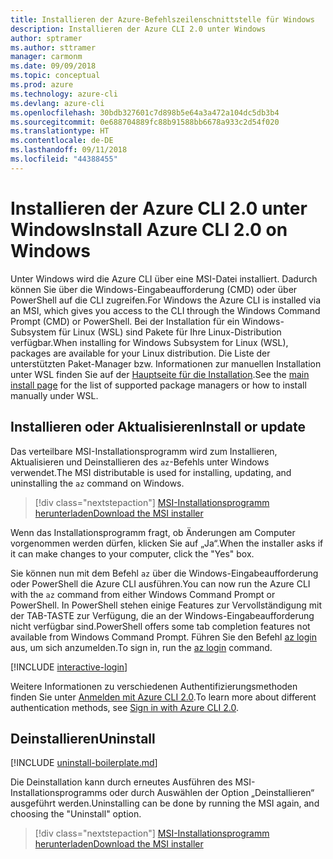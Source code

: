 ```yaml
---
title: Installieren der Azure-Befehlszeilenschnittstelle für Windows
description: Installieren der Azure CLI 2.0 unter Windows
author: sptramer
ms.author: sttramer
manager: carmonm
ms.date: 09/09/2018
ms.topic: conceptual
ms.prod: azure
ms.technology: azure-cli
ms.devlang: azure-cli
ms.openlocfilehash: 30bdb327601c7d898b5e64a3a472a104dc5db3b4
ms.sourcegitcommit: 0e688704889fc88b91588bb6678a933c2d54f020
ms.translationtype: HT
ms.contentlocale: de-DE
ms.lasthandoff: 09/11/2018
ms.locfileid: "44388455"
---
```

# <a name="install-azure-cli-20-on-windows"></a><span data-ttu-id="b4092-103">Installieren der Azure CLI 2.0 unter Windows</span><span class="sxs-lookup"><span data-stu-id="b4092-103">Install Azure CLI 2.0 on Windows</span></span>

<span data-ttu-id="b4092-104">Unter Windows wird die Azure CLI über eine MSI-Datei installiert. Dadurch können Sie über die Windows-Eingabeaufforderung (CMD) oder über PowerShell auf die CLI zugreifen.</span><span class="sxs-lookup"><span data-stu-id="b4092-104">For Windows the Azure CLI is installed via an MSI, which gives you access to the CLI through the Windows Command Prompt (CMD) or PowerShell.</span></span>
<span data-ttu-id="b4092-105">Bei der Installation für ein Windows-Subsystem für Linux (WSL) sind Pakete für Ihre Linux-Distribution verfügbar.</span><span class="sxs-lookup"><span data-stu-id="b4092-105">When installing for Windows Subsystem for Linux (WSL), packages are available for your Linux distribution.</span></span> <span data-ttu-id="b4092-106">Die Liste der unterstützten Paket-Manager bzw. Informationen zur manuellen Installation unter WSL finden Sie auf der [Hauptseite für die Installation](install-azure-cli.md).</span><span class="sxs-lookup"><span data-stu-id="b4092-106">See the [main install page](install-azure-cli.md) for the list of supported package managers or how to install manually under WSL.</span></span>

## <a name="install-or-update"></a><span data-ttu-id="b4092-107">Installieren oder Aktualisieren</span><span class="sxs-lookup"><span data-stu-id="b4092-107">Install or update</span></span>

<span data-ttu-id="b4092-108">Das verteilbare MSI-Installationsprogramm wird zum Installieren, Aktualisieren und Deinstallieren des `az`-Befehls unter Windows verwendet.</span><span class="sxs-lookup"><span data-stu-id="b4092-108">The MSI distributable is used for installing, updating, and uninstalling the `az` command on Windows.</span></span>

> [!div class="nextstepaction"]
> [<span data-ttu-id="b4092-109">MSI-Installationsprogramm herunterladen</span><span class="sxs-lookup"><span data-stu-id="b4092-109">Download the MSI installer</span></span>](https://aka.ms/installazurecliwindows)

<span data-ttu-id="b4092-110">Wenn das Installationsprogramm fragt, ob Änderungen am Computer vorgenommen werden dürfen, klicken Sie auf „Ja“.</span><span class="sxs-lookup"><span data-stu-id="b4092-110">When the installer asks if it can make changes to your computer, click the "Yes" box.</span></span>

<span data-ttu-id="b4092-111">Sie können nun mit dem Befehl `az` über die Windows-Eingabeaufforderung oder PowerShell die Azure CLI ausführen.</span><span class="sxs-lookup"><span data-stu-id="b4092-111">You can now run the Azure CLI with the `az` command from either Windows Command Prompt or PowerShell.</span></span> <span data-ttu-id="b4092-112">In PowerShell stehen einige Features zur Vervollständigung mit der TAB-TASTE zur Verfügung, die an der Windows-Eingabeaufforderung nicht verfügbar sind.</span><span class="sxs-lookup"><span data-stu-id="b4092-112">PowerShell offers some tab completion features not available from Windows Command Prompt.</span></span> <span data-ttu-id="b4092-113">Führen Sie den Befehl [az login](/cli/azure/reference-index#az-login) aus, um sich anzumelden.</span><span class="sxs-lookup"><span data-stu-id="b4092-113">To sign in, run the [az login](/cli/azure/reference-index#az-login) command.</span></span>

[!INCLUDE [interactive-login](includes/interactive-login.md)]

<span data-ttu-id="b4092-114">Weitere Informationen zu verschiedenen Authentifizierungsmethoden finden Sie unter [Anmelden mit Azure CLI 2.0](authenticate-azure-cli.md).</span><span class="sxs-lookup"><span data-stu-id="b4092-114">To learn more about different authentication methods, see [Sign in with Azure CLI 2.0](authenticate-azure-cli.md).</span></span>

## <a name="uninstall"></a><span data-ttu-id="b4092-115">Deinstallieren</span><span class="sxs-lookup"><span data-stu-id="b4092-115">Uninstall</span></span>

[!INCLUDE [uninstall-boilerplate.md](includes/uninstall-boilerplate.md)]

<span data-ttu-id="b4092-116">Die Deinstallation kann durch erneutes Ausführen des MSI-Installationsprogramms oder durch Auswählen der Option „Deinstallieren“ ausgeführt werden.</span><span class="sxs-lookup"><span data-stu-id="b4092-116">Uninstalling can be done by running the MSI again, and choosing the "Uninstall" option.</span></span>

> [!div class="nextstepaction"]
> [<span data-ttu-id="b4092-117">MSI-Installationsprogramm herunterladen</span><span class="sxs-lookup"><span data-stu-id="b4092-117">Download the MSI installer</span></span>](https://aka.ms/installazurecliwindows)
